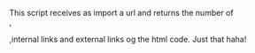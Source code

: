 This script receives as import a url and returns the number of <br>,<p>,internal links and external links og the html code. Just that haha!
